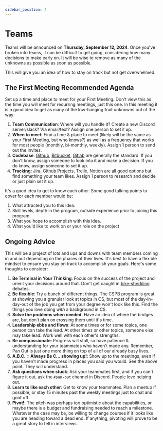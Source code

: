 ```yaml
---
sidebar_position: 4
---
```


# Teams

Teams will be announced on **Thursday, September 12, 2024**. Once you've broken into teams, it can be difficult to get going, considering how many decisions to make early on. It will be wise to remove as many of the unknowns as possible as soon as possible. 

This will give you an idea of how to stay on track but not get overwhelmed:

## The First Meeting Recommended Agenda

Set up a time and place to meet for your First Meeting. Don't view this as the time you will meet for recurring meetings, just this one. In this meeting it is a good idea to get as many of the low-hanging fruit unknowns out of the way:

1. **Team Communication**: Where will you handle it? Create a new Discord server/slack? Via email/text? Assign one person to set it up.
1. **When to meet**: Find a time & place to meet (likely will be the same as your First Meeting, but who knows?) as well as a frequency that works for most people (monthly, bi-monthly, weekly). Assign 1 person to send out the invites.
1. **Codebase**: [Github](https://github.com/), [Bitbucket](https://bitbucket.org/product/), [Gitlab](https://about.gitlab.com) are generally the standard. If you don't know, assign someone to look into it and make a decision. If you do know, assign someone to set it up.
1. **Tracking**: [Jira](https://www.atlassian.com/software/jira), [Github Projects](https://docs.github.com/en/issues/planning-and-tracking-with-projects), [Trello](https://trello.com/), [Notion](https://www.notion.so) are all good options but find something your team likes. Assign 1 person to research and decide or just plain set it up.

It's a good idea to get to know each other. Some good talking points to cover for each member would be:

1. What attracted you to this idea.
1. Skill levels, depth in the program, outside experience prior to joining this program.
1. What you hope to accomplish with this idea.
1. What you'd like to work on or your role on the project

## Ongoing Advice

This will be a project of lots and ups and downs with team members coming in and out depending on the phases of their lives. It's best to have a flexible mindset to ensure you stay on track to accomplish your goals. Here's some thoughts to consider:

1. **Be Terminal in Your Thinking**: Focus on the success of the project and orient your decisions around that. Don't get caught in [bike-shedding](https://en.wikipedia.org/wiki/Law_of_triviality) debates.
1. **Be flexible**: Try a bunch of different things. The CSPB program is great at showing you a granular look at topics in CS, but most of the day-in-day-out of the job you get from your degree won't look like this. Find the things you love doing _with_ a background in CS.
1. **Solve the problems when needed**: Have an idea of where the bridges are, but don't plan on crossing them until it's time. 
1. **Leadership ebbs and flows**: At some times or for some topics, one person can take the lead. At other times or other topics, someone else may take lead. Work well with each other's strengths.
1. **Be compassionate**: Progress will stall, so have patience & understanding for your teammates who haven't made any. Remember, Pan Out is just one more thing on top of all of our already busy lives.
1. **A.B.C. = Always Be C... showing up!**: Show up to the meetings, even if you haven't made progress in places you said you would. See the above point. They will understand.
1. **Ask questions when stuck**: Ask your teammates first, and if you can't figure it out, ask the `#pan-out` channel in Discord. People love helping out.
1. **Learn to like each other**: Get to know your teammates. Plan a meetup if possible, or stay 15 minutes past the weekly meetings just to chat and goof off.
1. **Pivot!**: The pitch was perhaps too optimistic about the capabilities, or maybe there is a budget and fundraising needed to reach a milestone. Whatever the case may be, be willing to change courses if it looks like you are heading toward a dead end. If anything, pivoting will prove to be a great story to tell in interviews.
